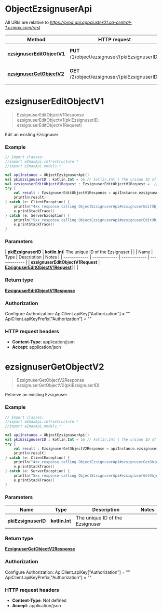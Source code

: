# ObjectEzsignuserApi

All URIs are relative to *https://prod.api.appcluster01.ca-central-1.ezmax.com/rest*

| Method | HTTP request | Description |
| ------------- | ------------- | ------------- |
| [**ezsignuserEditObjectV1**](ObjectEzsignuserApi.md#ezsignuserEditObjectV1) | **PUT** /1/object/ezsignuser/{pkiEzsignuserID} | Edit an existing Ezsignuser |
| [**ezsignuserGetObjectV2**](ObjectEzsignuserApi.md#ezsignuserGetObjectV2) | **GET** /2/object/ezsignuser/{pkiEzsignuserID} | Retrieve an existing Ezsignuser |


<a id="ezsignuserEditObjectV1"></a>
# **ezsignuserEditObjectV1**
> EzsignuserEditObjectV1Response ezsignuserEditObjectV1(pkiEzsignuserID, ezsignuserEditObjectV1Request)

Edit an existing Ezsignuser



### Example
```kotlin
// Import classes:
//import eZmaxApi.infrastructure.*
//import eZmaxApi.models.*

val apiInstance = ObjectEzsignuserApi()
val pkiEzsignuserID : kotlin.Int = 56 // kotlin.Int | The unique ID of the Ezsignuser
val ezsignuserEditObjectV1Request : EzsignuserEditObjectV1Request =  // EzsignuserEditObjectV1Request | 
try {
    val result : EzsignuserEditObjectV1Response = apiInstance.ezsignuserEditObjectV1(pkiEzsignuserID, ezsignuserEditObjectV1Request)
    println(result)
} catch (e: ClientException) {
    println("4xx response calling ObjectEzsignuserApi#ezsignuserEditObjectV1")
    e.printStackTrace()
} catch (e: ServerException) {
    println("5xx response calling ObjectEzsignuserApi#ezsignuserEditObjectV1")
    e.printStackTrace()
}
```

### Parameters
| **pkiEzsignuserID** | **kotlin.Int**| The unique ID of the Ezsignuser | |
| Name | Type | Description  | Notes |
| ------------- | ------------- | ------------- | ------------- |
| **ezsignuserEditObjectV1Request** | [**EzsignuserEditObjectV1Request**](EzsignuserEditObjectV1Request.md)|  | |

### Return type

[**EzsignuserEditObjectV1Response**](EzsignuserEditObjectV1Response.md)

### Authorization


Configure Authorization:
    ApiClient.apiKey["Authorization"] = ""
    ApiClient.apiKeyPrefix["Authorization"] = ""

### HTTP request headers

 - **Content-Type**: application/json
 - **Accept**: application/json

<a id="ezsignuserGetObjectV2"></a>
# **ezsignuserGetObjectV2**
> EzsignuserGetObjectV2Response ezsignuserGetObjectV2(pkiEzsignuserID)

Retrieve an existing Ezsignuser



### Example
```kotlin
// Import classes:
//import eZmaxApi.infrastructure.*
//import eZmaxApi.models.*

val apiInstance = ObjectEzsignuserApi()
val pkiEzsignuserID : kotlin.Int = 56 // kotlin.Int | The unique ID of the Ezsignuser
try {
    val result : EzsignuserGetObjectV2Response = apiInstance.ezsignuserGetObjectV2(pkiEzsignuserID)
    println(result)
} catch (e: ClientException) {
    println("4xx response calling ObjectEzsignuserApi#ezsignuserGetObjectV2")
    e.printStackTrace()
} catch (e: ServerException) {
    println("5xx response calling ObjectEzsignuserApi#ezsignuserGetObjectV2")
    e.printStackTrace()
}
```

### Parameters
| Name | Type | Description  | Notes |
| ------------- | ------------- | ------------- | ------------- |
| **pkiEzsignuserID** | **kotlin.Int**| The unique ID of the Ezsignuser | |

### Return type

[**EzsignuserGetObjectV2Response**](EzsignuserGetObjectV2Response.md)

### Authorization


Configure Authorization:
    ApiClient.apiKey["Authorization"] = ""
    ApiClient.apiKeyPrefix["Authorization"] = ""

### HTTP request headers

 - **Content-Type**: Not defined
 - **Accept**: application/json

